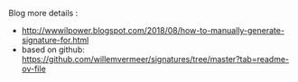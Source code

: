 Blog more details :
- http://wwwilpower.blogspot.com/2018/08/how-to-manually-generate-signature-for.html
- based on github:
https://github.com/willemvermeer/signatures/tree/master?tab=readme-ov-file

